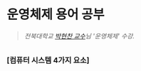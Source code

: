 # 운영체제 용어 공부

> ###### 전북대학교 [박현찬 교수](http://oslab.chonbuk.ac.kr)님 '운영체제' 수강.

### [컴퓨터 시스템 4가지 요소]



###

